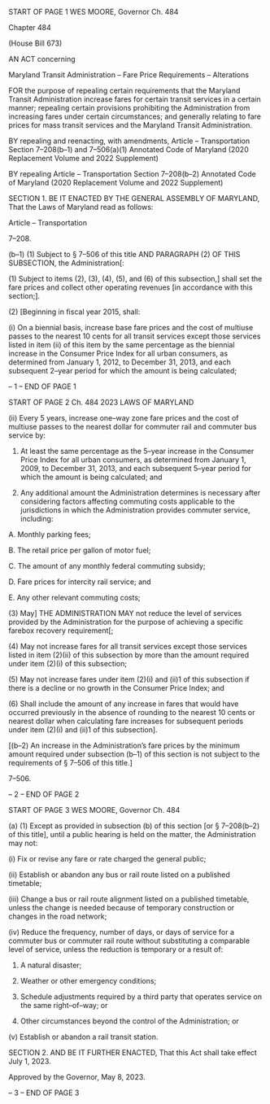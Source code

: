 START OF PAGE 1
WES MOORE, Governor Ch. 484

Chapter 484

(House Bill 673)

AN ACT concerning

Maryland Transit Administration – Fare Price Requirements – Alterations

FOR the purpose of repealing certain requirements that the Maryland Transit
Administration increase fares for certain transit services in a certain manner;
repealing certain provisions prohibiting the Administration from increasing fares
under certain circumstances; and generally relating to fare prices for mass transit
services and the Maryland Transit Administration.

BY repealing and reenacting, with amendments,
Article – Transportation
Section 7–208(b–1) and 7–506(a)(1)
Annotated Code of Maryland
(2020 Replacement Volume and 2022 Supplement)

BY repealing
Article – Transportation
Section 7–208(b–2)
Annotated Code of Maryland
(2020 Replacement Volume and 2022 Supplement)

SECTION 1. BE IT ENACTED BY THE GENERAL ASSEMBLY OF MARYLAND,
That the Laws of Maryland read as follows:

Article – Transportation

7–208.

(b–1) (1) Subject to § 7–506 of this title AND PARAGRAPH (2) OF THIS
SUBSECTION, the Administration[:

(1) Subject to items (2), (3), (4), (5), and (6) of this subsection,] shall set the
fare prices and collect other operating revenues [in accordance with this section;].

(2) [Beginning in fiscal year 2015, shall:

(i) On a biennial basis, increase base fare prices and the cost of
multiuse passes to the nearest 10 cents for all transit services except those services listed
in item (ii) of this item by the same percentage as the biennial increase in the Consumer
Price Index for all urban consumers, as determined from January 1, 2012, to December 31,
2013, and each subsequent 2–year period for which the amount is being calculated;

– 1 –
END OF PAGE 1

START OF PAGE 2
Ch. 484 2023 LAWS OF MARYLAND

(ii) Every 5 years, increase one–way zone fare prices and the cost of
multiuse passes to the nearest dollar for commuter rail and commuter bus service by:

1. At least the same percentage as the 5–year increase in the
Consumer Price Index for all urban consumers, as determined from January 1, 2009, to
December 31, 2013, and each subsequent 5–year period for which the amount is being
calculated; and

2. Any additional amount the Administration determines is
necessary after considering factors affecting commuting costs applicable to the jurisdictions
in which the Administration provides commuter service, including:

A. Monthly parking fees;

B. The retail price per gallon of motor fuel;

C. The amount of any monthly federal commuting subsidy;

D. Fare prices for intercity rail service; and

E. Any other relevant commuting costs;

(3) May] THE ADMINISTRATION MAY not reduce the level of services
provided by the Administration for the purpose of achieving a specific farebox recovery
requirement[;

(4) May not increase fares for all transit services except those services
listed in item (2)(ii) of this subsection by more than the amount required under item (2)(i)
of this subsection;

(5) May not increase fares under item (2)(i) and (ii)1 of this subsection if
there is a decline or no growth in the Consumer Price Index; and

(6) Shall include the amount of any increase in fares that would have
occurred previously in the absence of rounding to the nearest 10 cents or nearest dollar
when calculating fare increases for subsequent periods under item (2)(i) and (ii)1 of this
subsection].

[(b–2) An increase in the Administration’s fare prices by the minimum amount
required under subsection (b–1) of this section is not subject to the requirements of § 7–506
of this title.]

7–506.

– 2 –
END OF PAGE 2

START OF PAGE 3
WES MOORE, Governor Ch. 484

(a) (1) Except as provided in subsection (b) of this section [or § 7–208(b–2) of
this title], until a public hearing is held on the matter, the Administration may not:

(i) Fix or revise any fare or rate charged the general public;

(ii) Establish or abandon any bus or rail route listed on a published
timetable;

(iii) Change a bus or rail route alignment listed on a published
timetable, unless the change is needed because of temporary construction or changes in the
road network;

(iv) Reduce the frequency, number of days, or days of service for a
commuter bus or commuter rail route without substituting a comparable level of service,
unless the reduction is temporary or a result of:

1. A natural disaster;

2. Weather or other emergency conditions;

3. Schedule adjustments required by a third party that
operates service on the same right–of–way; or

4. Other circumstances beyond the control of the
Administration; or

(v) Establish or abandon a rail transit station.

SECTION 2. AND BE IT FURTHER ENACTED, That this Act shall take effect July
1, 2023.

Approved by the Governor, May 8, 2023.

– 3 –
END OF PAGE 3